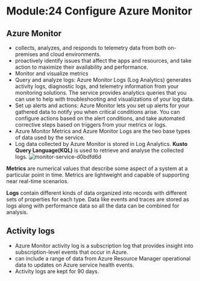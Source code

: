 # Module:24 Configure Azure Monitor

## Azure Monitor

- collects, analyzes, and responds to telemetry data from both on-premises and cloud environments.
- proactively identify issues that affect the apps and resources, and take action to maximize their availability and performance.
- Monitor and visualize metrics
- Query and analyze logs: Azure Monitor Logs (Log Analytics) generates activity logs, diagnostic logs, and telemetry information from your monitoring solutions. The service provides analytics queries that you can use to help with troubleshooting and visualizations of your log data.
- Set up alerts and actions: Azure Monitor lets you set up alerts for your gathered data to notify you when critical conditions arise. You can configure actions based on the alert conditions, and take automated corrective steps based on triggers from your metrics or logs.
-  Azure Monitor Metrics and Azure Monitor Logs are the two base types of data used by the service.
-  Log data collected by Azure Monitor is stored in Log Analytics. __Kusto Query Language(KQL)__ is used to retrieve and analyse the collected logs.
![monitor-service-d0bdfd6d](https://github.com/anuja2015/AZ-104/assets/16287330/acb46cee-35d9-4d1c-8298-94cf4d044f99)


__Metrics__ are numerical values that describe some aspect of a system at a particular point in time. Metrics are lightweight and capable of supporting near real-time scenarios.

__Logs__ contain different kinds of data organized into records with different sets of properties for each type. Data like events and traces are stored as logs along with performance data so all the data can be combined for analysis.

## Activity logs

- Azure Monitor activity log is a subscription log that provides insight into subscription-level events that occur in Azure.
- can include a range of data from Azure Resource Manager operational data to updates on Azure service health events.
- Activity logs are kept for 90 days.
